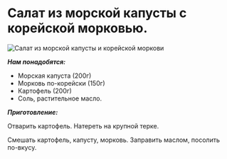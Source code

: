 # Салат из морской капусты с корейской морковью.

![Салат из морской капусты и корейской моркови](/images/Kulinar/Salad/salat_morskaya_kapusta_i_koreyskaya_morkov.jpg 'Салат из морской капусты и корейской моркови')

_**Нам понадобятся:**_

* Морская капуста (200г)
* Морковь по-корейски (150г)
* Картофель (200г)
* Соль, растительное масло.

_**Приготовление:**_

Отварить картофель. Натереть на крупной терке.

Смешать картофель, капусту, морковь. Заправить маслом, посолить по-вкусу.
